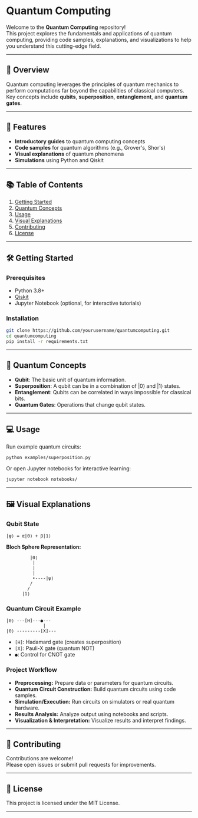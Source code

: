 # Quantum Computing

Welcome to the **Quantum Computing** repository!  
This project explores the fundamentals and applications of quantum computing, providing code samples, explanations, and visualizations to help you understand this cutting-edge field.

---

## 🚀 Overview

Quantum computing leverages the principles of quantum mechanics to perform computations far beyond the capabilities of classical computers.  
Key concepts include **qubits**, **superposition**, **entanglement**, and **quantum gates**.

---

## 🧩 Features

- **Introductory guides** to quantum computing concepts
- **Code samples** for quantum algorithms (e.g., Grover's, Shor's)
- **Visual explanations** of quantum phenomena
- **Simulations** using Python and Qiskit

---

## 📚 Table of Contents

1. [Getting Started](#getting-started)
2. [Quantum Concepts](#quantum-concepts)
3. [Usage](#usage)
4. [Visual Explanations](#visual-explanations)
5. [Contributing](#contributing)
6. [License](#license)

---

## 🛠️ Getting Started

### Prerequisites

- Python 3.8+
- [Qiskit](https://qiskit.org/)
- Jupyter Notebook (optional, for interactive tutorials)

### Installation

```bash
git clone https://github.com/yourusername/quantumcomputing.git
cd quantumcomputing
pip install -r requirements.txt
```

---

## 🧠 Quantum Concepts

- **Qubit**: The basic unit of quantum information.
- **Superposition**: A qubit can be in a combination of |0⟩ and |1⟩ states.
- **Entanglement**: Qubits can be correlated in ways impossible for classical bits.
- **Quantum Gates**: Operations that change qubit states.

---

## 💻 Usage

Run example quantum circuits:

```bash
python examples/superposition.py
```

Or open Jupyter notebooks for interactive learning:

```bash
jupyter notebook notebooks/
```

---

## 🖼️ Visual Explanations

### Qubit State

```
|ψ⟩ = α|0⟩ + β|1⟩
```

**Bloch Sphere Representation:**

```
         |0⟩
          |
          |
          |
          •----|ψ⟩
         /
        /
      |1⟩
```

### Quantum Circuit Example

```
|0⟩ ---[H]---●---
              |
|0⟩ ---------[X]---
```
- `[H]`: Hadamard gate (creates superposition)
- `[X]`: Pauli-X gate (quantum NOT)
- `●`: Control for CNOT gate

### Project Workflow

- **Preprocessing:** Prepare data or parameters for quantum circuits.
- **Quantum Circuit Construction:** Build quantum circuits using code samples.
- **Simulation/Execution:** Run circuits on simulators or real quantum hardware.
- **Results Analysis:** Analyze output using notebooks and scripts.
- **Visualization & Interpretation:** Visualize results and interpret findings.

---

## 🤝 Contributing

Contributions are welcome!  
Please open issues or submit pull requests for improvements.

---

## 📄 License

This project is licensed under the MIT License.

---